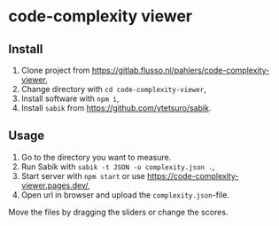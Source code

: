# code-complexity viewer

## Install
1. Clone project from https://gitlab.flusso.nl/pahlers/code-complexity-viewer,
2. Change directory with `cd code-complexity-viewer`,
3. Install software with `npm i`,
4. Install `sabik` from https://github.com/ytetsuro/sabik.

## Usage
1. Go to the directory you want to measure.
1. Run Sabik with `sabik -t JSON -o complexity.json .`,
2. Start server with `npm start` or use https://code-complexity-viewer.pages.dev/,
3. Open url in browser and upload the `complexity.json`-file.

Move the files by dragging the sliders or change the scores.

